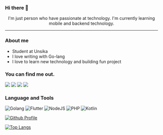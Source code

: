 ### Hi there 👋

<p style="text-align:center">I'm just person who have passionate at technology. I'm currently learning mobile and backend technology.</p>

---

### About me
- Student at Unsika
- I love writing with Go-lang
- I love to learn new technology and building fun project

### You can find me out.
<a href="https://github.com/radenrishwan"><img src="https://img.shields.io/badge/GitHub-181717.svg?style=for-the-badge&logo=GitHub&logoColor=white"></a>
<a href="https://instagram.com/radenrishwan"><img src="https://img.shields.io/badge/Instagram-E4405F.svg?style=for-the-badge&logo=Instagram&logoColor=white"></a>
<a href="https://www.linkedin.com/in/raden-mohamad-rishwan-1b1476213"><img src="https://img.shields.io/badge/LinkedIn-0A66C2.svg?style=for-the-badge&logo=LinkedIn&logoColor=white"></a>
<a href="https://github.com/radenrishwan"><img src="https://img.shields.io/badge/Twitter-1DA1F2.svg?style=for-the-badge&logo=Twitter&logoColor=white"></a>

### Language and Tools
![Golang](https://img.shields.io/badge/Go-00ADD8.svg?style=for-the-badge&logo=Go&logoColor=white)
![Flutter](https://img.shields.io/badge/Flutter-02569B.svg?style=for-the-badge&logo=Flutter&logoColor=white)
![NodeJS](https://img.shields.io/badge/Node.js-339933.svg?style=for-the-badge&logo=nodedotjs&logoColor=white)
![PHP](https://img.shields.io/badge/PHP-777BB4.svg?style=for-the-badge&logo=PHP&logoColor=white)
![Kotlin](https://img.shields.io/badge/Kotlin-7F52FF.svg?style=for-the-badge&logo=Kotlin&logoColor=white)

<!-- stats -->
[![Github Profile](https://github-readme-stats.vercel.app/api?username=radenrishwan&theme=dracula)](https://github.com/anuraghazra/github-readme-stats)

[![Top Langs](https://github-readme-stats.vercel.app/api/top-langs/?username=radenrishwan&theme=dracula)](https://github.com/anuraghazra/github-readme-stats)

